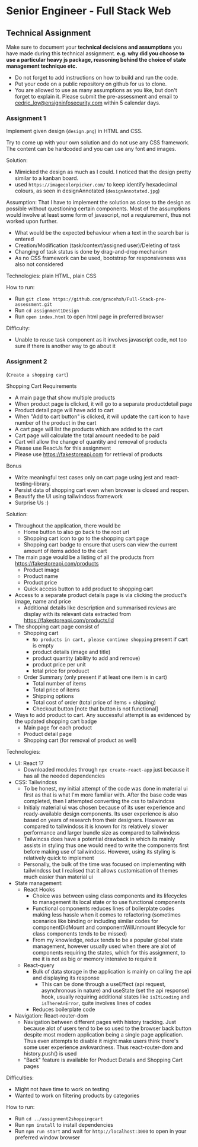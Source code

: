 # Senior Engineer - Full Stack Web

## Technical Assignment

Make sure to document your **technical decisions and assumptions** you have made during this technical assignment. **e.g. why did you choose to use a particular heavy js package, reasoning behind the choice of state management technique etc.**

- Do not forget to add instructions on how to build and run the code.
- Put your code on a public repository on github for us to clone.
- You are allowed to use as many assumptions as you like, but don't forget to explain it.
  Please submit the pre-assessment and email to cedric_loy@ensigninfosecurity.com within 5 calendar days.

### Assignment 1

Implement given design (`design.png`) in HTML and CSS.

Try to come up with your own solution and do not use any CSS framework. The content can be hardcoded and you can use any font and images.

Solution:
- Mimicked the design as much as I could. I noticed that the design pretty similar to a kanban board.
- used `https://imagecolorpicker.com/` to keep identify hexadecimal colours, as seen in designAnnotated (`designAnnotated.jpg`)

Assumption:
That I have to implement the solution as close to the design as possible without questioning certain components. Most of the assumptions would involve at least some form of javascript, not a requiurement, thus not worked upon further.
- What would be the expected behaviour when a text in the search bar is entered
- Creation/Modification (task/context/assigned user)/Deleting of task
- Changing of task status is done by drag-and-drop mechanism
- As no CSS framework can be used, bootstrap for responsiveness was also not considered

Technologies: plain HTML, plain CSS

How to run:
- Run `git clone https://github.com/gracehxh/Full-Stack-pre-assessment.git`
- Run `cd assignment1Design`
- Run `open index.html` to open html page in preferred browser

Difficulty:
- Unable to reuse task component as it involves javascript code, not too sure if there is another way to go about it

### Assignment 2

(`Create a shopping cart`)

Shopping Cart Requirements

- A ​main page​ that show multiple products
- When product page is clicked, it will go to a separate product ​detail page​
- Product ​detail page​ will have add to cart
- When "​Add to cart button​" is clicked, it will update the cart icon to have number of the product in the cart
- A ​cart page​ will list the products which are added to the cart
- Cart page will calculate the total amount needed to be paid
- Cart will allow the change of quantity and removal of products
- Please use ReactJs for this assignment
- Please use https://fakestoreapi.com for retrieval of products

Bonus

- Write meaningful test cases only on cart page using jest and react-testing-library.
- Persist data of shopping cart even when browser is closed and reopen.
- Beautify the UI using tailwindcss framework
- Surprise Us :)

Solution:
- Throughout the application, there would be
    - Home button to also go back to the root url
    - Shopping cart icon to go to the shopping cart page
    - Shopping cart badge to ensure that users can view the current amount of items added to the cart
- The main page would be a listing of all the products from https://fakestoreapi.com/products
    - Product image
    - Product name
    - Product price
    - Quick access button to add product to shopping cart
- Access to a separate product details page is via clicking the product's image, name and price
    - Additional details like description and summarised reviews are display with its relevant data extracted from https://fakestoreapi.com/products/id
- The shopping cart page consist of
    - Shopping cart
        - `No products in cart, please continue shopping` present if cart is empty
        - product details (image and title)
        - product quantity (ability to add and remove)
        - product price per unit
        - total price for produuct
    - Order Summary (only present if at least one item is in cart)
        - Total number of items
        - Total price of items
        - Shipping options
        - Total cost of order (total price of items + shipping)
        - Checkout button [note that button is not functional]
- Ways to add product to cart. Any successful attempt is as evidenced by the updated shopping cart badge
    - Main page for each product
    - Product detail page
    - Shopping cart (for removal of product as well)

Technologies:
- UI: React 17 
    - Downloaded modules through `npx create-react-app` just because it has all the needed dependencies
- CSS: Tailwindcss
    - To be honest, my initial attempt of the code was done in material ui first as that is what I'm more familiar with. After the base code was completed, then I attempted converting the css to tailwindcss
    - Initialy material ui was chosen because of its user experience and ready-available design components. Its user experience is also based on years of research from their designers. However as compared to tailwindcss it is known for its relatively slower performance and larger bundle size as compared to tailwindcss
    - Tailwincss does have a potential drawback in which its mainly assists in styling thus one would need to write the components first before making use of tailwindcss. However, using its styling is relatively quick to implement
    - Personally, the bulk of the time was focused on implementing with tailwindcss but I realised that it allows customisation of themes much easier than material ui
- State management: 
    - React Hooks
        - Choice was between using class components and its lifecycles to management its local state or to use functional components 
        - Functional components reduces lines of boilerplate codes making less hassle when it comes to refactoring (sometimes scenarios like binding or including similar codes for componentDidMount and componentWillUnmount lifecycle for class components tends to be missed)
        - From my knowledge, redux tends to be a popular global state management, however usually used when there are alot of components requiring the states, which for this assignment, to me it is not as big or memory intensive to require it
    - React-query
        - Bulk of data storage in the application is mainly on calling the api and displaying its response
            - This can be done through a useEffect (api request, asynchronous in nature) and useState (set the api response) hook, usually requiring additional states like `isItLoading` and `isThereAnError`, quite involves lines of codes
        - Reduces boilerplate code
- Navigation: React-router-dom
    - Navigation between different pages with history tracking. Just because alot of users tend to be so used to the browser back button despite most modern application being a single page application. Thus even attempts to disable it might make users think there's some user experience awkwardness. Thus react-router-dom and history.push() is used
    - "Back" feature is available for Product Details and Shopping Cart pages

Difficulties:
- Might not have time to work on testing
- Wanted to work on filtering products by categories 


How to run:
- Run `cd ../assignment2shoppingcart`
- Run `npm install` to install dependencies
- Run `npm run start` and wait for `http://localhost:3000` to open in your preferred window browser